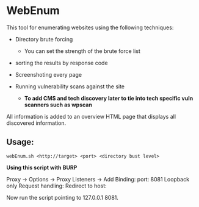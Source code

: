 # WebEnum

This tool for enumerating websites using the following techniques:

- Directory brute forcing 
    - You can set the strength of the brute force list

- sorting the results by response code

- Screenshoting every page

- Running vulnerability scans against the site
  
    - **To add CMS and tech discovery later to tie into tech specific vuln scanners such as wpscan**
 
 All information is added to an overview HTML page that displays all discovered information.


## Usage:

    webEnum.sh <http://target> <port> <directory bust level>
    
    
    
**Using this script with BURP**

Proxy -> Options -> Proxy Listeners -> Add
Binding: port: 8081  Loopback only
Request handling: Redirect to host: <target IP> <target port>
  
  Now run the script pointing to 127.0.0.1 8081.
